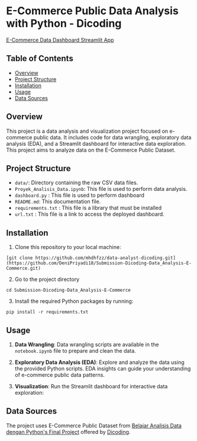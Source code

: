 # E-Commerce Public Data Analysis with Python - Dicoding
[E-Commerce Data Dashboard Streamlit App](https://submission-dicoding-dataanalysis-e-commerce-jslew6lekahvpqvmi2.streamlit.app/)

## Table of Contents
- [Overview](#overview)
- [Project Structure](#project-structure)
- [Installation](#installation)
- [Usage](#usage)
- [Data Sources](#data-sources)

## Overview
This project is a data analysis and visualization project focused on e-commerce public data. It includes code for data wrangling, exploratory data analysis (EDA), and a Streamlit dashboard for interactive data exploration. This project aims to analyze data on the E-Commerce Public Dataset.

## Project Structure
- `data/`: Directory containing the raw CSV data files.
- `Proyek_Analisis_Data.ipynb`: This file is used to perform data analysis.
- `dashboard.py` : This file is used to perform dashboard
- `README.md`: This documentation file.
- `requirements.txt` : This file is a library that must be installed
- `url.txt` : This file is a link to access the deployed dashboard.

## Installation
1. Clone this repository to your local machine:
```
[git clone https://github.com/mhdhfzz/data-analyst-dicoding.git](https://github.com/DeniPriyadi18/Submission-Dicoding-Data_Analysis-E-Commerce.git)
```
2. Go to the project directory
```
cd Submission-Dicoding-Data_Analysis-E-Commerce
```
3. Install the required Python packages by running:
```
pip install -r requirements.txt
```
## Usage
1. **Data Wrangling**: Data wrangling scripts are available in the `notebook.ipynb` file to prepare and clean the data.

2. **Exploratory Data Analysis (EDA)**: Explore and analyze the data using the provided Python scripts. EDA insights can guide your understanding of e-commerce public data patterns.

3. **Visualization**: Run the Streamlit dashboard for interactive data exploration:

## Data Sources
The project uses E-Commerce Public Dataset from [Belajar Analisis Data dengan Python's Final Project](https://drive.google.com/file/d/1MsAjPM7oKtVfJL_wRp1qmCajtSG1mdcK/view) offered by [Dicoding](https://www.dicoding.com/).
